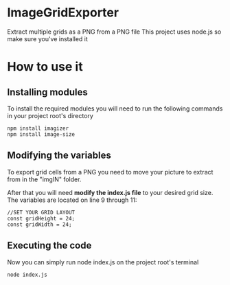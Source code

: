 # ImageGridExporter
 Extract multiple grids as a PNG from a PNG file
This project uses node.js so make sure you've installed it
# How to use it

## Installing modules
To install the required modules you will need to run the following commands in your project root's directory
```
npm install imagizer
npm install image-size
```
## Modifying the variables
To export grid cells from a PNG you need to move your picture to extract from in the "imgIN" folder.

After that you will need **modify the index.js file** to your desired grid size.
The variables are located on line 9 through 11:
```
//SET YOUR GRID LAYOUT
const gridHeight = 24;
const gridWidth = 24;
```
## Executing the code
Now you can simply run node index.js on the project root's terminal
```
node index.js
```
